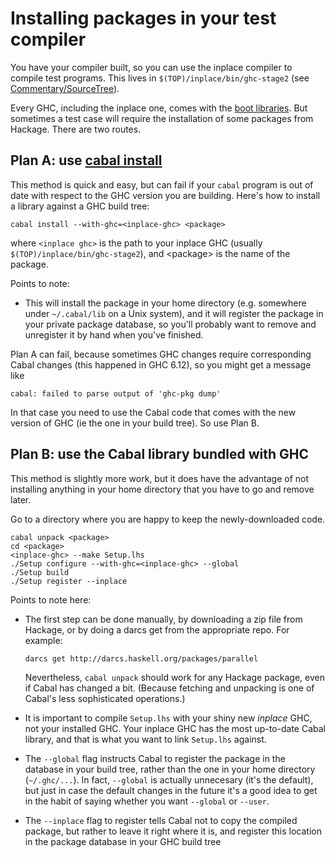 # Installing packages in your test compiler


You have your compiler built, so you can use the inplace compiler to compile test programs.  This lives in `$(TOP)/inplace/bin/ghc-stage2` (see [Commentary/SourceTree](commentary/source-tree)).  


Every GHC, including the inplace one, comes with the [boot libraries](commentary/libraries).  But sometimes a test case will require the installation of some packages from Hackage.  There are two routes.

## Plan A: use [ cabal install](http://hackage.haskell.org/trac/hackage/wiki/CabalInstall)


This method is quick and easy, but can fail if your `cabal` program is out of date with respect to the GHC version you are building.  Here's how to install a library against a GHC build tree:

```wiki
cabal install --with-ghc=<inplace-ghc> <package>
```


where `<inplace ghc>` is the path to your inplace GHC (usually `$(TOP)/inplace/bin/ghc-stage2`), and \<package\> is the name of the package.


Points to note:

- This will install the package in your home directory (e.g. somewhere under `~/.cabal/lib` on a Unix system), and it will register the package in your private package database, so you'll probably want to remove and unregister it by hand when you've finished.


Plan A can fail, because sometimes GHC changes require corresponding Cabal changes (this happened in GHC 6.12), so you might get a message like

```wiki
cabal: failed to parse output of 'ghc-pkg dump'
```


In that case you need to use the Cabal code that comes with the new version of GHC (ie the one in your build tree).  So use Plan B.

## Plan B: use the Cabal library bundled with GHC


This method is slightly more work, but it does have the advantage of not installing anything in your home directory that you have to go and remove later.


Go to a directory where you are happy to keep the newly-downloaded code.

```wiki
cabal unpack <package>
cd <package>
<inplace-ghc> --make Setup.lhs
./Setup configure --with-ghc=<inplace-ghc> --global
./Setup build
./Setup register --inplace
```


Points to note here:

- The first step can be done manually, by downloading a zip file from Hackage, or by doing a darcs get from the appropriate repo.  For example:

  ```wiki
  darcs get http://darcs.haskell.org/packages/parallel
  ```

  Nevertheless, `cabal unpack` should work for any Hackage package, even if Cabal has changed a bit.  (Because fetching and unpacking is one of Cabal's less sophisticated operations.)

- It is important to compile `Setup.lhs` with your shiny new *inplace* GHC, not your installed GHC.  Your inplace GHC has the most up-to-date Cabal library, and that is what you want to link `Setup.lhs` against.

- The `--global` flag instructs Cabal to register the package in the database in your build tree, rather than the one in your home directory (`~/.ghc/...`).  In fact, `--global` is actually unnecesary (it's the default), but just in case the default changes in the future it's a good idea to get in the habit of saying whether you want `--global` or `--user`.

- The `--inplace` flag to register tells Cabal not to copy the compiled package, but rather to leave it right where it is, and register this location in the package database in your GHC build tree
